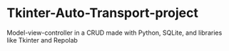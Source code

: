 # Tkinter-Auto-Transport-project
Model-view-controller in a CRUD made with Python, SQLite, and libraries like Tkinter and Repolab
